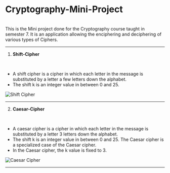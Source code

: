 # Cryptography-Mini-Project
<br/>
This is the Mini project done for the Cryptography course taught in semester 7. It is an application allowing the enciphering and deciphering of various types of Ciphers.

----

1. **Shift-Cipher**
<br/>
<ul>
<li>A shift cipher is a cipher in which each letter in the message is substituted by a letter a few letters down the alphabet.</li>
<li>The shift k is an integer value in between 0 and 25.</li>
</ul>

![Shift Cipher]("https://1drv.ms/u/s!AiktYvBlYiPIgt0-LNXA98gHyHWPdw?e=KWndKx")

----

2. **Caesar-Cipher**
<br/>
<ul>
<li>A caesar cipher is a cipher in which each letter in the message is substituted by a letter 3 letters down the alphabet. </li>
<li>The shift k is an integer value in between 0 and 25. The Caesar cipher is a specialized case of the Caesar cipher.</li>
<li>In the Caesar cipher, the k value is fixed to 3.</li>
</ul>

![Caesar Cipher]("https://1drv.ms/u/s!AiktYvBlYiPIgt0_xDyFlJEaUIYdbg?e=PalU5M")

----